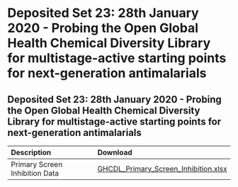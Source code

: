 # Deposited Set 23: 28th January 2020 - Probing the Open Global Health Chemical Diversity Library for multistage-active starting points for next-generation antimalarials

## Deposited Set 23: 28th January 2020 - Probing the Open Global Health Chemical Diversity Library for multistage-active starting points for next-generation antimalarials

| Description | Download |
| :--- | :--- |
| Primary Screen Inhibition Data | [GHCDL_Primary_Screen_Inhibition.xlsx](https://ftp.ebi.ac.uk/pub/databases/chembl/ChEMBLNTD/set23_ucsd_GHCDL/GHCDL_Primary_Screen_Inhibition.xlsx) |
